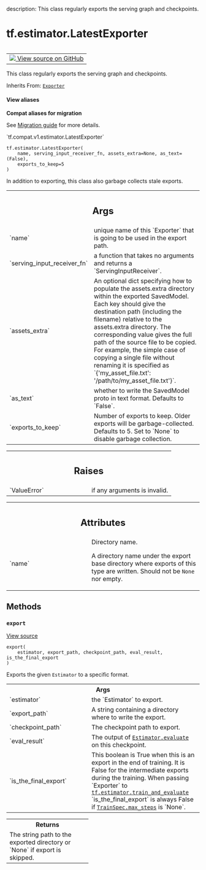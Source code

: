 description: This class regularly exports the serving graph and checkpoints.

<div itemscope itemtype="http://developers.google.com/ReferenceObject">
<meta itemprop="name" content="tf.estimator.LatestExporter" />
<meta itemprop="path" content="Stable" />
<meta itemprop="property" content="__init__"/>
<meta itemprop="property" content="export"/>
</div>

# tf.estimator.LatestExporter

<!-- Insert buttons and diff -->

<table class="tfo-notebook-buttons tfo-api nocontent" align="left">
<td>
  <a target="_blank" href="https://github.com/tensorflow/estimator/tree/master/tensorflow_estimator/python/estimator/exporter.py">
    <img src="https://www.tensorflow.org/images/GitHub-Mark-32px.png" />
    View source on GitHub
  </a>
</td>
</table>



This class regularly exports the serving graph and checkpoints.

Inherits From: [`Exporter`](../../tf/estimator/Exporter.md)

<section class="expandable">
  <h4 class="showalways">View aliases</h4>
  <p>
<b>Compat aliases for migration</b>
<p>See
<a href="https://www.tensorflow.org/guide/migrate">Migration guide</a> for
more details.</p>
<p>`tf.compat.v1.estimator.LatestExporter`</p>
</p>
</section>

<pre class="devsite-click-to-copy prettyprint lang-py tfo-signature-link">
<code>tf.estimator.LatestExporter(
    name, serving_input_receiver_fn, assets_extra=None, as_text=(False),
    exports_to_keep=5
)
</code></pre>



<!-- Placeholder for "Used in" -->

In addition to exporting, this class also garbage collects stale exports.

<!-- Tabular view -->
 <table class="responsive fixed orange">
<colgroup><col width="214px"><col></colgroup>
<tr><th colspan="2"><h2 class="add-link">Args</h2></th></tr>

<tr>
<td>
`name`
</td>
<td>
unique name of this `Exporter` that is going to be used in the
export path.
</td>
</tr><tr>
<td>
`serving_input_receiver_fn`
</td>
<td>
a function that takes no arguments and returns
a `ServingInputReceiver`.
</td>
</tr><tr>
<td>
`assets_extra`
</td>
<td>
An optional dict specifying how to populate the assets.extra
directory within the exported SavedModel.  Each key should give the
destination path (including the filename) relative to the assets.extra
directory.  The corresponding value gives the full path of the source
file to be copied.  For example, the simple case of copying a single
file without renaming it is specified as
`{'my_asset_file.txt': '/path/to/my_asset_file.txt'}`.
</td>
</tr><tr>
<td>
`as_text`
</td>
<td>
whether to write the SavedModel proto in text format. Defaults to
`False`.
</td>
</tr><tr>
<td>
`exports_to_keep`
</td>
<td>
Number of exports to keep.  Older exports will be
garbage-collected.  Defaults to 5.  Set to `None` to disable garbage
collection.
</td>
</tr>
</table>



<!-- Tabular view -->
 <table class="responsive fixed orange">
<colgroup><col width="214px"><col></colgroup>
<tr><th colspan="2"><h2 class="add-link">Raises</h2></th></tr>

<tr>
<td>
`ValueError`
</td>
<td>
if any arguments is invalid.
</td>
</tr>
</table>





<!-- Tabular view -->
 <table class="responsive fixed orange">
<colgroup><col width="214px"><col></colgroup>
<tr><th colspan="2"><h2 class="add-link">Attributes</h2></th></tr>

<tr>
<td>
`name`
</td>
<td>
Directory name.

A directory name under the export base directory where exports of
this type are written.  Should not be `None` nor empty.
</td>
</tr>
</table>



## Methods

<h3 id="export"><code>export</code></h3>

<a target="_blank" href="https://github.com/tensorflow/estimator/tree/master/tensorflow_estimator/python/estimator/exporter.py">View source</a>

<pre class="devsite-click-to-copy prettyprint lang-py tfo-signature-link">
<code>export(
    estimator, export_path, checkpoint_path, eval_result, is_the_final_export
)
</code></pre>

Exports the given `Estimator` to a specific format.


<!-- Tabular view -->
 <table class="responsive fixed orange">
<colgroup><col width="214px"><col></colgroup>
<tr><th colspan="2">Args</th></tr>

<tr>
<td>
`estimator`
</td>
<td>
the `Estimator` to export.
</td>
</tr><tr>
<td>
`export_path`
</td>
<td>
A string containing a directory where to write the export.
</td>
</tr><tr>
<td>
`checkpoint_path`
</td>
<td>
The checkpoint path to export.
</td>
</tr><tr>
<td>
`eval_result`
</td>
<td>
The output of <a href="../../tf/compat/v1/estimator/Estimator.md#evaluate"><code>Estimator.evaluate</code></a> on this checkpoint.
</td>
</tr><tr>
<td>
`is_the_final_export`
</td>
<td>
This boolean is True when this is an export in the
end of training.  It is False for the intermediate exports during the
training. When passing `Exporter` to <a href="../../tf/estimator/train_and_evaluate.md"><code>tf.estimator.train_and_evaluate</code></a>
`is_the_final_export` is always False if <a href="../../tf/estimator/TrainSpec.md#max_steps"><code>TrainSpec.max_steps</code></a> is
`None`.
</td>
</tr>
</table>



<!-- Tabular view -->
 <table class="responsive fixed orange">
<colgroup><col width="214px"><col></colgroup>
<tr><th colspan="2">Returns</th></tr>
<tr class="alt">
<td colspan="2">
The string path to the exported directory or `None` if export is skipped.
</td>
</tr>

</table>





